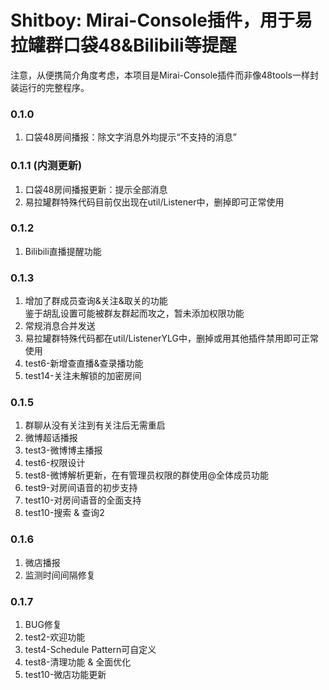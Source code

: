# Shitboy: Mirai-Console插件，用于易拉罐群口袋48&Bilibili等提醒

注意，从便携简介角度考虑，本项目是Mirai-Console插件而非像48tools一样封装运行的完整程序。

### 0.1.0

1. 口袋48房间播报：除文字消息外均提示“不支持的消息”

### 0.1.1 (内测更新)

1. 口袋48房间播报更新：提示全部消息
2. 易拉罐群特殊代码目前仅出现在util/Listener中，删掉即可正常使用

### 0.1.2

1. Bilibili直播提醒功能

### 0.1.3

1. 增加了群成员查询&关注&取关的功能<br>鉴于胡乱设置可能被群友群起而攻之，暂未添加权限功能
2. 常规消息合并发送
3. 易拉罐群特殊代码都在util/ListenerYLG中，删掉或用其他插件禁用即可正常使用
4. test6-新增查直播&查录播功能
5. test14-关注未解锁的加密房间

### 0.1.5

1. 群聊从没有关注到有关注后无需重启
2. 微博超话播报
3. test3-微博博主播报
4. test6-权限设计
5. test8-微博解析更新，在有管理员权限的群使用@全体成员功能
6. test9-对房间语音的初步支持
7. test10-对房间语音的全面支持
8. test10-搜索 & 查询2

### 0.1.6

1. 微店播报
2. 监测时间间隔修复

### 0.1.7

1. BUG修复
2. test2-欢迎功能
3. test4-Schedule Pattern可自定义
4. test8-清理功能 & 全面优化
5. test10-微店功能更新